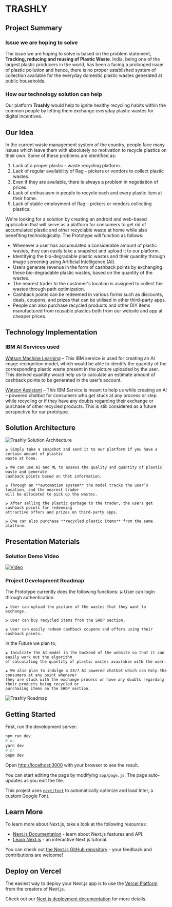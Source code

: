 # TRASHLY

## Project Summary

### Issue we are hoping to solve
The issue we are hoping to solve is based on the problem statement, **Tracking, reducing and reusing of Plastic Waste**. India, being one of the largest plastic producers in the world, has been a facing a prolonged issue of plastic pollution and hence, there is no proper established system of collection available for the everyday domestic plastic wastes generated at public households.

### How our technology solution can help

Our platform **Trashly** would help to ignite healthy recycling habits within the common people by letting them exchange everyday plastic wastes for digital incentives.

## Our Idea
In the current waste management system of the country, people face many issues which leave them with absolutely no motivation to recycle plastics on their own. Some of these problems are identified as:

1. Lack of a proper plastic - waste recycling platform.
2. Lack of regular availability of Rag – pickers or vendors to collect plastic wastes.
3. Even if they are available, there is always a problem in negotiation of prices.
4. Lack of enthusiasm in people to recycle each and every plastic item at their home.
5. Lack of stable employment of Rag – pickers or vendors collecting plastics.

We're looking for a solution by creating an android and web-based application that will serve as a platform for consumers to get rid of accumulated plastic and other recyclable waste at home while also benefiting technologically. The Prototype will function as follows:

 - Whenever a user has accumulated a considerable amount of plastic wastes, they can easily take a snapshot and upload it to our platform.
 - Identifying the bio-degradable plastic wastes and their quantity through image screening using Artificial Intelligence (AI).
 - Users generate revenue in the form of cashback points by exchanging these bio-degradable plastic wastes, based on the quantity of the wastes.
 - The nearest trader to the customer's location is assigned to collect the wastes through path optimization.
 - Cashback points can be redeemed in various forms such as discounts, deals, coupons, and prizes that can be utilised in other third-party apps.
 - People can also purchase recycled products and other DIY items manufactured from reusable plastics both from our website and app at cheaper prices.

## Technology Implementation

### IBM AI Services used


[Watson Machine Learning](https://cloud.ibm.com/catalog/services/watson-machine-learningcatalog_query=aHR0cHM6Ly9jbG91ZC5pYm0uY29tL2NhdGFsb2c%2FY2F0ZWdvcnk9YWkjc2VydmljZXM%3D) – This IBM service is used for creating an AI image recognition model, which would be able to identify the quantity of the corresponding plastic waste present in the picture uploaded by the user. This derived quantity would help us to calculate an estimate amount of cashback points to be generated in the user’s account.  

[Watson Assistant](https://cloud.ibm.com/catalog/services/watson-assistant) – This IBM Service is meant to help us while creating an AI – powered chatbot for consumers who get stuck at any process or step while recycling or if they have any doubts regarding their exchange or purchase of other recycled products. This is still considered as a future perspective for our prototype.

## Solution Architecture
![Trashly Solution Architecture](https://github.com/Call-for-Code-Global-Challenge-2023/trashly/assets/74723804/8ec59e4a-9240-4e91-b505-c3df68fd0037)



    ⮚ Simply take a snapshot and send it to our platform if you have a certain amount of plastic
    waste at home. 
 
    ⮚ We can use AI and ML to assess the quality and quantity of plastic waste and generate
    cashback points based on that information.  
  
    ⮚ Through an **automation system** the model tracks the user’s location, and the nearest trader
    will be allocated to pick up the wastes.  
 
    ⮚ After selling the plastic garbage to the trader, the users get cashback points for redeeming
    attractive offers and prizes on third-party apps.  
 
    ⮚ One can also purchase **recycled plastic items** from the same platform.


## Presentation Materials

### Solution Demo Video



[![Video](https://github.com/Call-for-Code-Global-Challenge-2023/trashly/assets/74723804/249337cf-1c71-4785-b09f-568eb90d39fc)](https://www.youtube.com/watch?v=w4eNkiQAR4Q)

### Project Development Roadmap

The Prototype currently does the following functions:
    ⮚ User can login through authentication.
 
    ⮚ User can upload the picture of the wastes that they want to exchange.
 
    ⮚ User can buy recycled items from the SHOP section.
 
    ⮚ User can easily redeem cashback coupons and offers using their cashback points.
 
In the Future we plan to, 

    ⮚ Inculcate the AI model in the backend of the website so that it can easily work out the algorithm
    of calculating the quantity of plastic wastes available with the user.

    ⮚ We also plan to indulge a 24/7 AI powered chatbot which can help the consumers at any point whenever
    they are stuck with the exchange process or have any doubts regarding their products being recycled or 
    purchasing items on the SHOP section.

![Trashly Roadmap](https://github.com/Call-for-Code-Global-Challenge-2023/trashly/assets/74723804/7eb2fb58-2268-4734-bd78-eab9fd19bda8)

## Getting Started

First, run the development server:

```bash
npm run dev
# or
yarn dev
# or
pnpm dev
```

Open [http://localhost:3000](http://localhost:3000) with your browser to see the result.

You can start editing the page by modifying `app/page.js`. The page auto-updates as you edit the file.

This project uses [`next/font`](https://nextjs.org/docs/basic-features/font-optimization) to automatically optimize and load Inter, a custom Google Font.

## Learn More

To learn more about Next.js, take a look at the following resources:

- [Next.js Documentation](https://nextjs.org/docs) - learn about Next.js features and API.
- [Learn Next.js](https://nextjs.org/learn) - an interactive Next.js tutorial.

You can check out [the Next.js GitHub repository](https://github.com/vercel/next.js/) - your feedback and contributions are welcome!

## Deploy on Vercel

The easiest way to deploy your Next.js app is to use the [Vercel Platform](https://vercel.com/new?utm_medium=default-template&filter=next.js&utm_source=create-next-app&utm_campaign=create-next-app-readme) from the creators of Next.js.

Check out our [Next.js deployment documentation](https://nextjs.org/docs/deployment) for more details.
